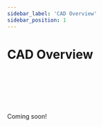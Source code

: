 ```yaml
---
sidebar_label: 'CAD Overview'
sidebar_position: 1
---
```


# CAD Overview

<br/><br/><br/><br/><br/>

<div style={{fontSize: '42px', textAlign: 'center'}}>Coming soon!</div>